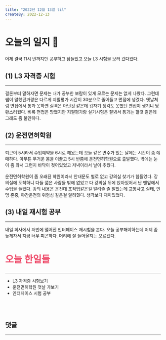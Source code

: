 ```yaml
---
title: "2022년 12월 13일 til"
createBy: 2022-12-13
---
```



## <h2 style="font-size: 30px">오늘의 일지 🎪</h2>
어제 결국 11시 반까지만 공부하고 잠들었고 오늘 L3 시험을 보러 갔다왔다. 

## (1) L3 자격증 시험
---
결론부터 말하자면 문제는 내가 공부한 보람이 있게 모르는 문제는 없게 나왔다. 그런데 쌤이 말했던거랑은 다르게 지필평가 시간이 30분으로 줄어들고 면접에 생겼다. 옛날처럼 면접에서 통과 못하면 실격은 아닌것 같은데 갑자기 생각도 못했던 면접이 생기니 당황스러웠다.
비록 면접은 망했지만 지필평가랑 실기시험은 잘봐서 통과는 할것 같은데 그래도 좀 불안하다.

## (2) 운전면허학원
---
퇴근이 5시라서 수업예약을 6시로 해놨는데 오늘 같은 변수가 있는 날에는 시간이 좀 얘매하다. 아무튼 무거운 몸을 이끌고 5시 반쯤에 운전면허학원으로 출발했다. 밖에는 눈이 좀 와서 그런지 바닥이 젖어있었고 저녁이라서 날이 추웠다. 
<br>
<br>
운전면허학원이 좀 오래된 학원이라서 안내문도 별로 없고 강의실 찾기가 힘들었다. 강의실에 도착하니 다들 젊은 사람들 밖에 없었고 다 강의실 뒤에 앉아있어서 난 맨앞에서 수업을 들었다. 강의 내용은 운전대 조작법같은걸 알려줄 줄 알았는데 교통사고 실태, 인명 존중, 야간운전의 위험성 같은걸 알려줬다. 생각보다 재미있었다. 

## (3) 내일 재시험 공부
---
내일 회사에서 저번에 떨어진 인터페이스 재시험을 본다. 오늘 공부해야하는데 어제 좀 늦게자서 지금 너무 피곤하다. 머리에 잘 들어올지는 모르겠다. 



## <h2 style="color: #ee4867; font-size: 30px">오늘 한일들</h2>
--- 
- L3 자격증 시험보기
- 운전면허학원 첫날 가보기
- 인터페이스 시험 공부

<br>
<br>

## 댓글
---
<br>

<Comment />
